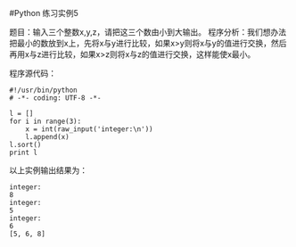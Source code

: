 #Python 练习实例5


题目：输入三个整数x,y,z，请把这三个数由小到大输出。
程序分析：我们想办法把最小的数放到x上，先将x与y进行比较，如果x>y则将x与y的值进行交换，然后再用x与z进行比较，如果x>z则将x与z的值进行交换，这样能使x最小。

程序源代码：

```
#!/usr/bin/python
# -*- coding: UTF-8 -*-

l = []
for i in range(3):
    x = int(raw_input('integer:\n'))
    l.append(x)
l.sort()
print l
```

以上实例输出结果为：

```
integer:
8
integer:
5
integer:
6
[5, 6, 8]
```